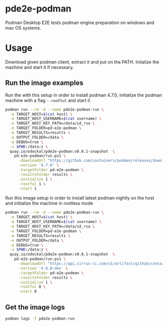 # pde2e-podman
Podman Desktop E2E tests podman engine preparation on windows and mac OS systems.

# Usage
Download given podman client, extract it and put on the PATH. Initalize the machine and start it if necessary.

## Run the image examples

Run the with this setup in order to install podman 4.7.0, initialize the podman machine with a flag `--rooftul` and start it
```sh
podman run --rm -d --name pde2e-podman-run \
  -e TARGET_HOST=$(cat host) \
  -e TARGET_HOST_USERNAME=$(cat username) \
  -e TARGET_HOST_KEY_PATH=/data/id_rsa \
  -e TARGET_FOLDER=pd-e2e-podman \
  -e TARGET_RESULTS=results \
  -e OUTPUT_FOLDER=/data \
  -e DEBUG=true \
  -v $PWD:/data:z \
  quay.io/odockal/pde2e-podman:v0.0.1-snapshot  \
    pd-e2e-podman/run.ps1 \
      -downloadUrl "https://github.com/containers/podman/releases/download/v4.7.0/podman-remote-release-windows_amd64.zip" \
      -version '4.7.0' \
      -targetFolder pd-e2e-podman \
      -resultsFolder results \
      -initialize 1 \
      -rootful 1 \
      -start 1
```

Run this image setup in order to install latest podman nightly on the host and initialize the machine in rootless mode
```sh
podman run --rm -d --name pde2e-podman-run \
  -e TARGET_HOST=$(cat host) \
  -e TARGET_HOST_USERNAME=$(cat username) \
  -e TARGET_HOST_KEY_PATH=/data/id_rsa \
  -e TARGET_FOLDER=pd-e2e-podman \
  -e TARGET_RESULTS=results \
  -e OUTPUT_FOLDER=/data \
  -e DEBUG=true \
  -v $PWD:/data:z \
  quay.io/odockal/pde2e-podman:v0.0.1-snapshot  \
    pd-e2e-podman/run.ps1 \
      -downloadUrl "https://api.cirrus-ci.com/v1/artifact/github/containers/podman/Artifacts/binary/podman-remote-release-windows_amd64.zip" \
      -version '4.8.0-dev' \
      -targetFolder pd-e2e-podman \
      -resultsFolder results \
      -initialize 1 \
      -rootful 0 \
      -start 0
```

## Get the image logs
```sh
podman logs -f pde2e-podman-run
```
